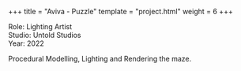 +++
title = "Aviva - Puzzle"
template = "project.html"
weight = 6
+++

Role: Lighting Artist  
Studio: Untold Studios  
Year: 2022  

Procedural Modelling, Lighting and Rendering the maze.
